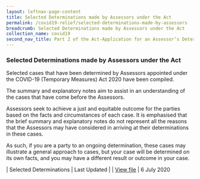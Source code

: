 ```yaml
---
layout: leftnav-page-content
title: Selected Determinations made by Assessors under the Act
permalink: /covid19-relief/selected-determinations-made-by-assessors
breadcrumb: Selected Determinations made by Assessors under the Act
collection_name: covid19
second_nav_title: Part 2 of the Act-Application for an Assessor’s Determination
---
```

### Selected Determinations made by Assessors under the Act ###

Selected cases that have been determined by Assessors appointed under the COVID-19 (Temporary Measures) Act 2020 have been compiled.
 
The summary and explanatory notes aim to assist in an understanding of the cases that have come before the Assessors.
 
Assessors seek to achieve a just and equitable outcome for the parties based on the facts and circumstances of each case. It is emphasised that the brief summary and explanatory notes do not represent all the reasons that the Assessors may have considered in arriving at their determinations in these cases.
 
As such, if you are a party to an ongoing determination, these cases may illustrate a general approach to cases, but your case will be determined on its own facts, and you may have a different result or outcome in your case.

| Selected Determinations | Last Updated |
| [View file](files/test.pdf)  | 6 July 2020


